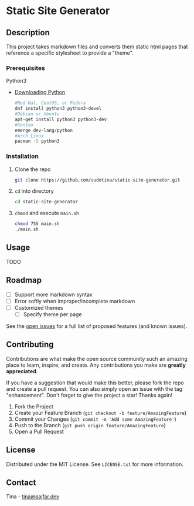 # Static Site Generator

## Description

This project takes markdown files and converts them static html pages that reference a specific stylesheet to provide a "theme".

### Prerequisites

Python3 
* [Downloading Python](https://wiki.python.org/moin/BeginnersGuide/Download)
  ```sh
  #Red Hat, CentOS, or Fedora
  dnf install python3 python3-devel
  #Debian or Ubuntu
  apt-get install python3 python3-dev
  #Gentoo
  emerge dev-lang/python
  #Arch Linux
  pacman -S python3
  ```

### Installation

1. Clone the repo
   ```sh
   git clone https://github.com/sudotina/static-site-generator.git
   ```
2. `cd` into directory
   ```sh
   cd static-site-generator
   ```
3. `chmod` and execute `main.sh`
   ```sh
   chmod 755 main.sh
   ./main.sh
   ```
   
## Usage

TODO

## Roadmap

- [ ] Support more markdown syntax
- [ ] Error softly when improper/incomplete markdown
- [ ] Customized themes
    - [ ] Specify theme per page

See the [open issues](https://github.com/sudotina/static-site-generator/issues) for a full list of proposed features (and known issues).

## Contributing

Contributions are what make the open source community such an amazing place to learn, inspire, and create. Any contributions you make are **greatly appreciated**.

If you have a suggestion that would make this better, please fork the repo and create a pull request. You can also simply open an issue with the tag "enhancement".
Don't forget to give the project a star! Thanks again!

1. Fork the Project
2. Create your Feature Branch (`git checkout -b feature/AmazingFeature`)
3. Commit your Changes (`git commit -m 'Add some AmazingFeature'`)
4. Push to the Branch (`git push origin feature/AmazingFeature`)
5. Open a Pull Request

## License

Distributed under the MIT License. See `LICENSE.txt` for more information.

## Contact

Tina - tina@sajfar.dev
